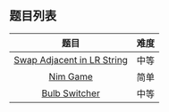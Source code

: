 ## 题目列表  
| 题目 | 难度 |  
|:---:|:---:|  
| [Swap Adjacent in LR String](swap-adjacent-in-lr-string/question.md) | 中等 |   
| [Nim Game](nim-game/question.md) | 简单 |   
| [Bulb Switcher](bulb-switcher/question.md) | 中等 |   
